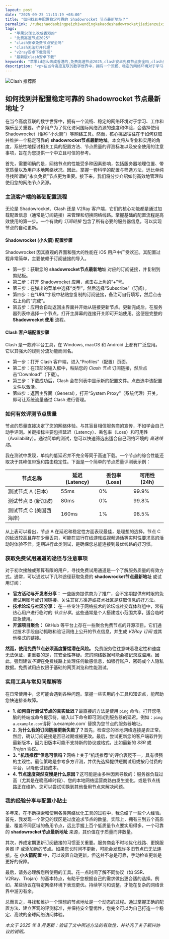 ```yaml
---
layout: post
date: "2025-09-25 11:13:19 +08:00"
title: "如何找到并配置稳定可靠的 Shadowrocket 节点最新地址？"
permalink: /ruhezhaodaobingpeizhiwendingkekaodeshadowrocketjiedianzuixindizhi/
tags:
  - "苹果id怎么改成香港的"
  - "免费高速节点2025"
  - "clash安卓免费节点安全吗"
  - "clash无法打开代理"
  - "v2ray安卓下载官网"
  - "最新版clash安卓下载"
keywords: "苹果id怎么改成香港的,免费高速节点2025,clash安卓免费节点安全吗,clash无法打开代理,v2ray安卓下载官网,最新版clash安卓下载"
description: "<p>在当今高度互联的数字世界中，拥有一个流畅、稳定的网络环境对于学习、工作和娱乐至关重要。许多用户为了优化访问国际网络资源的速度和体验，会选择使用 Shadowrocket（俗称“小火箭”）等网络工具。然而，核心挑战往往在于如何获取并维护一个稳定可靠的 <strong>shadowrocket节点最新地址</strong>。本文将从专业和实用的角度，系统性地探讨相关工具的配置方法、节点质量的评测标准以及安全使用的注意事项，旨在为您提供一个中立且可信的参考。</p>"
---
```


![Clash 推荐图](https://clashjd.github.io/assets/img/节点订阅地址.png)

## 如何找到并配置稳定可靠的 Shadowrocket 节点最新地址？

<p>在当今高度互联的数字世界中，拥有一个流畅、稳定的网络环境对于学习、工作和娱乐至关重要。许多用户为了优化访问国际网络资源的速度和体验，会选择使用 Shadowrocket（俗称“小火箭”）等网络工具。然而，核心挑战往往在于如何获取并维护一个稳定可靠的 <strong>shadowrocket节点最新地址</strong>。本文将从专业和实用的角度，系统性地探讨相关工具的配置方法、节点质量的评测标准以及安全使用的注意事项，旨在为您提供一个中立且可信的参考。</p>
<p>首先，需要明确的是，网络节点的性能受多种因素影响，包括服务器地理位置、带宽质量以及用户本地网络状况。因此，掌握一套科学的配置与筛选方法，远比单纯寻找所谓的“永久免费”节点更为重要。接下来，我们将分步介绍如何高效地管理和使用您的网络节点资源。</p>
<h3>主流客户端的基础配置流程</h3>
<p>无论是 Shadowrocket、Clash 还是 V2Ray 客户端，它们的核心功能都是通过加载配置信息（通常是订阅链接）来管理和切换网络线路。掌握基础的配置流程是高效使用的第一步。一个有效的 <em>订阅链接</em> 包含了所有必要的服务器信息，可以实现节点的自动更新。</p>
<h4>Shadowrocket (小火箭) 配置步骤</h4>
<p>Shadowrocket 因其直观的界面和强大的性能在 iOS 用户中广受欢迎。其配置过程非常简单，主要依赖于订阅链接的导入。</p>
<ul>
    <li>第一步：获取您的 <strong>shadowrocket节点最新地址</strong> 对应的订阅链接，并复制到剪贴板。</li>
    <li>第二步：打开 Shadowrocket 应用，点击右上角的“+”号。</li>
    <li>第三步：在弹出的菜单中选择“类型”，然后选择“Subscribe”（订阅）。</li>
    <li>第四步：在“URL”字段中粘贴您复制的订阅链接，备注可自行填写，然后点击右上角的“完成”。</li>
    <li>第五步：应用会自动返回主界面并开始从链接更新节点。更新完成后，在服务器列表中选择一个节点，打开主屏幕的连接开关即可开始使用。这便是完整的 <strong>Shadowrocket 使用</strong> 流程。</li>
</ul>
<h4>Clash 客户端配置步骤</h4>
<p>Clash 是一款跨平台工具，在 Windows, macOS 和 Android 上都有广泛应用。它以其强大的规则分流功能而闻名。</p>
<ul>
    <li>第一步：打开 Clash 客户端，进入“Profiles”（配置）页面。</li>
    <li>第二步：在顶部的输入框中，粘贴您的 <em>Clash 节点</em> 订阅链接，然后点击“Download”（下载）。</li>
    <li>第三步：下载成功后，Clash 会在列表中显示新的配置文件。点击选中该配置文件以激活。</li>
    <li>第四步：返回主界面（General），打开“System Proxy”（系统代理）开关，即可让系统流量通过 Clash 进行管理。</li>
</ul>
<h3>如何有效评测节点质量</h3>
<p>节点的质量直接决定了您的网络体验。与其盲目相信服务商的宣传，不如学会自己动手评测。关键指标主要包括延迟（Latency）、丢包率（Loss）和可用性（Availability）。通过简单的测试，您可以快速筛选出适合自己网络环境的 <em>高速线路</em>。</p>
<p>我在测试中发现，单纯的低延迟并不完全等同于高速下载。一个节点的综合性能还取决于其峰值带宽和路由稳定性。下面是一个简单的节点质量评测表示例：</p>
<table>
  <thead>
    <tr>
      <th>节点名称</th>
      <th>延迟 (Latency)</th>
      <th>丢包率 (Loss)</th>
      <th>可用性 (24h)</th>
    </tr>
  </thead>
  <tbody>
    <tr>
      <td>测试节点 A (日本)</td>
      <td>55ms</td>
      <td>0%</td>
      <td>99.9%</td>
    </tr>
    <tr>
      <td>测试节点 B (新加坡)</td>
      <td>80ms</td>
      <td>0%</td>
      <td>99.8%</td>
    </tr>
    <tr>
      <td>测试节点 C (美国西海岸)</td>
      <td>160ms</td>
      <td>1%</td>
      <td>98.5%</td>
    </tr>
  </tbody>
</table>
<p>从上表可以看出，节点 A 在延迟和稳定性方面表现最佳，是理想的选择。节点 C 的延迟较高且存在少量丢包，可能在进行在线游戏或视频通话等实时性要求高的活动时体验不佳。定期进行此类测试，是确保您总能连接到最优线路的好习惯。</p>
<h3>获取免费试用通道的途径与注意事项</h3>
<p>对于初次接触或预算有限的用户，寻找免费试用通道是一个了解服务质量的有效方式。通常，可以通过以下几种途径获取免费的 <strong>shadowrocket节点最新地址</strong> 或试用订阅：</p>
<ul>
    <li><strong>官方活动与开发者分享：</strong> 一些服务提供商为了推广，会不定期提供有时限的免费试用账号或订阅链接。关注其官方渠道或技术社区是获取信息的好方法。</li>
    <li><strong>技术论坛与社区分享：</strong> 在一些专注于网络技术的论坛或社交媒体群组中，常有热心用户进行临时的 <em>节点分享</em>。这些通常是个人搭建或小范围共享，适合临时应急使用。</li>
    <li><strong>开源项目聚合：</strong> GitHub 等平台上存在一些聚合免费节点的开源项目。它们通过技术手段自动抓取和验证网络上公开的节点信息，并生成 <em>V2Ray 订阅</em> 或其他格式的链接。</li>
</ul>
<p><strong>然而，使用免费节点必须高度警惕潜在风险。</strong> 免费服务往往意味着稳定性和速度无法保证，更重要的是，其安全性存疑。您的网络数据可能会被记录或滥用。因此，强烈建议<em>不要</em>在免费线路上处理任何敏感信息，如银行账户、密码或个人隐私数据。免费试用应仅限于基础的网页浏览和性能测试。</p>
<h3>实用工具与常见问题解答</h3>
<p>在日常使用中，您可能会遇到各种问题。掌握一些实用的小工具和知识点，能帮助您快速排查故障。</p>
<ul>
    <li><strong>1. 如何自行测试节点的真实延迟？</strong>最直接的方法是使用 <code>ping</code> 命令。打开您电脑的终端或命令提示符，输入以下命令即可测试到服务器的延迟。例如：<code>ping a.example.com</code>请将 `a.example.com` 替换为您节点的服务器地址。</li>
    <li><strong>2. 为什么我的订阅链接更新失败了？</strong>首先，检查您的本地网络连接是否正常。然后，确认订阅链接是否已过期或被更改。最后，尝试更新您的客户端软件到最新版本，因为旧版本可能不支持新的协议或格式，比如最新的 <em>SSR</em> 或 <em>Trojan</em> 协议。</li>
    <li><strong>3. “机场推荐”信息可信吗？</strong>网络上关于“机场推荐”的评价褒贬不一，具有很强的主观性。最佳策略是参考多方评测，并优先选择提供短期试用或按月付费的平台，以降低试错成本。</li>
    <li><strong>4. 节点速度突然变慢是什么原因？</strong>这可能是由多种因素导致的：服务器负载过高（尤其是在晚高峰时段）、您的本地网络运营商路由发生变化，或是节点线路正在维护。您可以尝试切换到其他备用节点来解决问题。</li>
</ul>
<h3>我的经验分享与配置小贴士</h3>
<p>多年来，在不断探索和使用各类网络优化工具的过程中，我总结了一些个人经验。首先，我发现一个常见的误区是过度追求节点的数量。实际上，拥有三到五个高质量、覆盖不同区域的备用节点，远比手握上百个低质量节点要实用得多。一个可靠的 <strong>shadowrocket节点最新地址</strong> 来源，其价值在于质量而非数量。</p>
<p>其次，养成定期更新订阅链接的习惯至关重要。服务商会不时地优化线路、更换服务器 IP 或添加新的节点。如果您长时间不更新，可能会发现许多旧节点已无法连接。在 <strong>小火箭配置</strong> 中，可以设置自动更新，但这并不总是可靠，手动检查更新是更好的保障。</p>
<p>最后，请务必理解您所使用的工具。花一点时间了解不同协议（如 SSR、V2Ray、Trojan）的基本特点，有助于您根据自己的需求做出更合适的选择。例如，某些协议在特定网络环境下表现更优。持续学习和调整，才能在复杂的网络世界中游刃有余。</p>
<p>总而言之，寻找和维护一个理想的节点地址是一个动态的过程。通过掌握正确的配置方法、建立客观的评测标准，并保持安全警惕性，您完全可以为自己打造一个稳定、高效的全球网络访问体验。</p>
<p><em>本文于 2025 年 8 月更新：验证了文中所述方法的有效性，并补充了关于新兴协议的说明。</em></p>